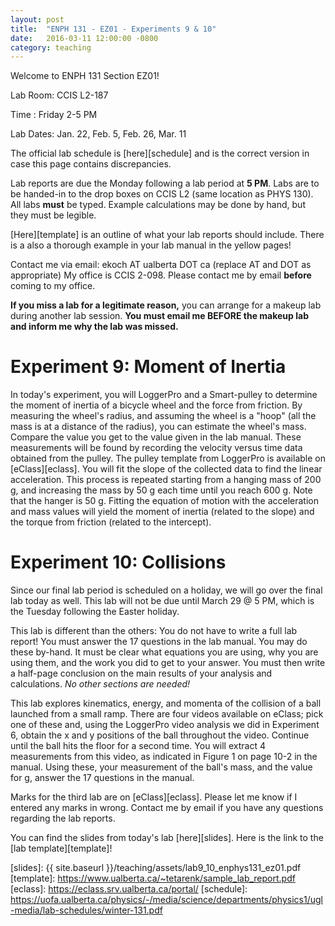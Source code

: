 ```yaml
---
layout: post
title:  "ENPH 131 - EZ01 - Experiments 9 & 10"
date:   2016-03-11 12:00:00 -0800
category: teaching
---
```


Welcome to ENPH 131 Section EZ01!

Lab Room: CCIS L2-187

Time : Friday 2-5 PM

Lab Dates: Jan. 22, Feb. 5, Feb. 26, Mar. 11

The official lab schedule is [here][schedule] and is the correct version in case this page contains discrepancies.

Lab reports are due the Monday following a lab period at **5 PM**. Labs are to be handed-in to the drop boxes on CCIS L2 (same location as PHYS 130). All labs **must** be typed. Example calculations may be done by hand, but they must be legible. 

[Here][template] is an outline of what your lab reports should include. There is a also a thorough example in your lab manual in the yellow pages!

Contact me via email: ekoch AT ualberta DOT ca (replace AT and DOT as appropriate)
My office is CCIS 2-098. Please contact me by email **before** coming to my office.

**If you miss a lab for a legitimate reason,** you can arrange for a makeup lab during another lab session. **You must email me BEFORE the makeup lab and inform me why the lab was missed.**

Experiment 9: Moment of Inertia
===============================

In today's experiment, you will LoggerPro and a Smart-pulley to determine the moment of inertia of a bicycle wheel and the force from friction. By measuring the wheel's radius, and assuming the wheel is a "hoop" (all the mass is at a distance of the radius), you can estimate the wheel's mass. Compare the value you get to the value given in the lab manual. These measurements will be found by recording the velocity versus time data obtained from the pulley. The pulley template from LoggerPro is available on [eClass][eclass]. You will fit the slope of the collected data to find the linear acceleration. This process is repeated starting from a hanging mass of 200 g, and increasing the mass by 50 g each time until you reach 600 g. Note that the hanger is 50 g. Fitting the equation of motion with the acceleration and mass values will yield the moment of inertia (related to the slope) and the torque from friction (related to the intercept). 

Experiment 10: Collisions
=========================

Since our final lab period is scheduled on a holiday, we will go over the final lab today as well. This lab will not be due until March 29 @ 5 PM, which is the Tuesday following the Easter holiday.

This lab is different than the others: You do not have to write a full lab report! You must answer the 17 questions in the lab manual. You may do these by-hand. It must be clear what equations you are using, why you are using them, and the work you did to get to your answer. You must then write a half-page conclusion on the main results of your analysis and calculations. *No other sections are needed!*

This lab explores kinematics, energy, and momenta of the collision of a ball launched from a small ramp. There are four videos available on eClass; pick one of these and, using the LoggerPro video analysis we did in Experiment 6, obtain the x and y positions of the ball throughout the video. Continue until the ball hits the floor for a second time. You will extract 4 measurements from this video, as indicated in Figure 1 on page 10-2 in the manual. Using these, your measurement of the ball's mass, and the value for g, answer the 17 questions in the manual.

Marks for the third lab are on [eClass][eclass]. Please let me know if I entered any marks in wrong. Contact me by email if you have any questions regarding the lab reports.

You can find the slides from today's lab [here][slides]. Here is the link to the [lab template][template]!


[slides]: {{ site.baseurl }}/teaching/assets/lab9_10_enphys131_ez01.pdf
[template]: https://www.ualberta.ca/~tetarenk/sample_lab_report.pdf
[eclass]: https://eclass.srv.ualberta.ca/portal/
[schedule]: https://uofa.ualberta.ca/physics/-/media/science/departments/physics1/ugl-media/lab-schedules/winter-131.pdf
